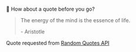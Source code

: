 📣 How about a quote before you go?

> The energy of the mind is the essence of life.
>
> <p>- Aristotle</p>

Quote requested from [Random Quotes API](https://github.com/lukePeavey/quotable)
